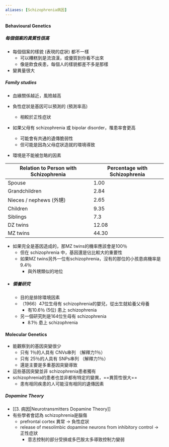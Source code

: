 ```yaml
---
aliases: [Schizophrenia病因]
---
```


#### Behavioural Genetics
##### 每個個案的異質性很高
- 每個個案的樣貌 (表現的症狀) 都不一樣
	- 可以糟糕到是流浪漢，或優質到你看不出來
	- 像是飲食疾患，每個人的樣貌都差不多是那樣
- 變異量很大
##### Family studies
- 血緣關係越近，風險越高
- 負性症狀是基因可以預測的 (預測率高)
	- 相較於正性症狀
- 如果父母有 schizophrenia 或 bipolar disorder，罹患率會更高
	- 可能會有共通的遺傳脆弱性
	- 但可能是因為父母症狀造就的環境導致

- 環境是不能被忽略的因素


Relation to Person with Schizophrenia | Percentage with Schizophrenia
--|--
Spouse | 1.00
Grandchildren | 2.84
Nieces / nephews (外甥) | 2.65
Children | 9.35
Siblings | 7.3
DZ twins | 12.08
MZ twins | 44.30
- 如果完全是基因造成的，那MZ twins的機率應該會是100％
	- 但在 schizophrenia 中，基因還是佔比較大的重要性
	- 如果MZ twins另外一位有schizophrenia，沒有的那位的小孩患病機率是9.4％
		- 與外甥類似的地位
- ##### 領養研究
	- 目的是排除環境因素
	- （1966）47位生母有 schizophrenia的嬰兒，從出生就給養父母養
		- 有10.6％ (5位) 患上 schizophrenia
	- 另一個研究則是164位生母有 schizophrenia
		- 8.1％ 患上 schizophrenia

#### Molecular Genetics
- 能觀察到的基因突變很少
	- 只有 1％的人具有 CNVs串列 （解釋力1％）
	- 只有 25％的人具有 SNPs串列 （解釋力1％）
	- 還是主要是多重基因突變導致
- 這些基因突變並非 schizophrenia患者獨有
- schizophrenia的患者也並非都有特定的變異，==異質性很大==
	- 患有相同疾患的人可能沒有相同的遺傳因素

##### Dopamine Theory
- [[3. 病因|Neurotransmitters Dopamine Theory]]
- 有些學者會認為 schizophrenia是腦傷
	- prefrontal cortex 異常 -> 負性症狀
	- release of mesolimbic dopamine neurons from inhibitory control -> 正性症狀
		- 意志控制的部分受損或多巴胺太多導致控制力變弱